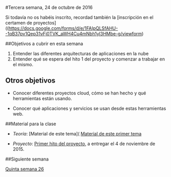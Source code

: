#Tercera semana, 24 de octubre de 2016

Si todavía no os habéis inscrito, recordad
también la
[inscripción en el certamen de proyectos]((https://docs.google.com/forms/d/e/1FAIpQLSfAHU--1qB37pv1Qep31vFj0TVK_aWH4Cu4mNbh1yl3HMbe-g/viewform)

##Objetivos a cubrir en esta semana

1. Entender las diferentes arquitecturas de aplicaciones en la nube
4. Entender qué se espera del hito 1 del proyecto y comenzar a
   trabajar en el mismo.

## Otros objetivos
* Conocer diferentes proyectos cloud, cómo se han hecho y qué
  herramientas están usando.

* Conocer qué aplicaciones y servicios se usan desde estas
  herramientas web.

##Material para la clase

* *Teoría*:
  [Material de este  tema](
  [Material de este primer tema](http://jj.github.io/CC/documentos/temas/Arquitecturas_para_la_nube)
  
* *Proyecto*:
  [Primer hito del proyecto](http://jj.github.io/CC/documentos/practicas/1.Infraestructura),
  a entregar el 4 de noviembre de 2015. 

##Siguiente semana

[Quinta semana 26](5-semana.md)

